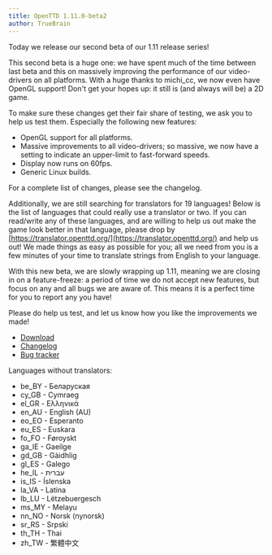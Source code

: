 ```yaml
---
title: OpenTTD 1.11.0-beta2
author: TrueBrain
---
```


Today we release our second beta of our 1.11 release series!

This second beta is a huge one: we have spent much of the time between last beta and this on massively improving the performance of our video-drivers on all platforms.
With a huge thanks to michi_cc, we now even have OpenGL support!
Don't get your hopes up: it still is (and always will be) a 2D game.

To make sure these changes get their fair share of testing, we ask you to help us test them. Especially the following new features:
* OpenGL support for all platforms.
* Massive improvements to all video-drivers; so massive, we now have a setting to indicate an upper-limit to fast-forward speeds.
* Display now runs on 60fps.
* Generic Linux builds.

For a complete list of changes, please see the changelog.

Additionally, we are still searching for translators for 19 languages! 
Below is the list of languages that could really use a translator or two.
If you can read/write any of these languages, and are willing to help us out make the game look better in that language, please drop by [https://translator.openttd.org/](https://translator.openttd.org/) and help us out!
We made things as easy as possible for you; all we need from you is a few minutes of your time to translate strings from English to your language.

With this new beta, we are slowly wrapping up 1.11, meaning we are closing in on a feature-freeze: a period of time we do not accept new features, but focus on any and all bugs we are aware of.
This means it is a perfect time for you to report any you have!

Please do help us test, and let us know how you like the improvements we made!

* [Download](https://www.openttd.org/downloads/openttd-releases/testing.html)
* [Changelog](https://cdn.openttd.org/openttd-releases/1.11.0-beta2/changelog.txt)
* [Bug tracker](https://github.com/OpenTTD/OpenTTD/issues)

Languages without translators:
* be_BY - Беларуская 
* cy_GB - Cymraeg 
* el_GR - Ελληνικά 
* en_AU - English (AU) 
* eo_EO - Esperanto 
* eu_ES - Euskara 
* fo_FO - Føroyskt 
* ga_IE - Gaeilge 
* gd_GB - Gàidhlig 
* gl_ES - Galego 
* he_IL - עברית
* is_IS - Íslenska 
* la_VA - Latina 
* lb_LU - Lëtzebuergesch 
* ms_MY - Melayu 
* nn_NO - Norsk (nynorsk) 
* sr_RS - Srpski 
* th_TH - Thai 
* zh_TW - 繁體中文 

